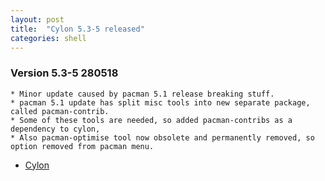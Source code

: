 ```yaml
---
layout: post
title:  "Cylon 5.3-5 released"
categories: shell
---
```



### Version 5.3-5 280518
	* Minor update caused by pacman 5.1 release breaking stuff.
	* pacman 5.1 update has split misc tools into new separate package, called pacman-contrib. 
	* Some of these tools are needed, so added pacman-contribs as a dependency to cylon,
	* Also pacman-optimise tool now obsolete and permanently removed, so option removed from pacman menu.

* [Cylon](https://github.com/gavinlyonsrepo/cylon)
